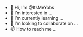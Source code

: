 - 👋 Hi, I’m @ItsMeYobs
- 👀 I’m interested in ...
- 🌱 I’m currently learning ...
- 💞️ I’m looking to collaborate on ...
- 📫 How to reach me ...

<!---
ItsMeYobs/ItsMeYobs is a ✨ special ✨ repository because its `README.md` (this file) appears on your GitHub profile.
You can click the Preview link to take a look at your changes.
--->
